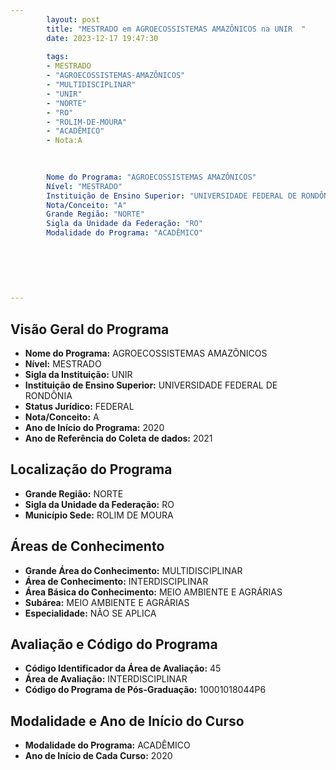 ```yaml
---
        layout: post
        title: "MESTRADO em AGROECOSSISTEMAS AMAZÔNICOS na UNIR  "
        date: 2023-12-17 19:47:30
     
        tags:
        - MESTRADO
        - "AGROECOSSISTEMAS-AMAZÔNICOS"
        - "MULTIDISCIPLINAR"
        - "UNIR"
        - "NORTE"
        - "RO"
        - "ROLIM-DE-MOURA"
        - "ACADÊMICO"
        - Nota:A
        
        

        Nome do Programa: "AGROECOSSISTEMAS AMAZÔNICOS"
        Nível: "MESTRADO"
        Instituição de Ensino Superior: "UNIVERSIDADE FEDERAL DE RONDÔNIA"
        Nota/Conceito: "A"
        Grande Região: "NORTE"
        Sigla da Unidade da Federação: "RO"
        Modalidade do Programa: "ACADÊMICO"
        
        
        
        
        
        
---
```

## Visão Geral do Programa
- **Nome do Programa:** AGROECOSSISTEMAS AMAZÔNICOS
- **Nível:** MESTRADO
- **Sigla da Instituição:** UNIR
- **Instituição de Ensino Superior:** UNIVERSIDADE FEDERAL DE RONDÔNIA
- **Status Jurídico:** FEDERAL
- **Nota/Conceito:** A
- **Ano de Início do Programa:** 2020
- **Ano de Referência do Coleta de dados:** 2021

## Localização do Programa
- **Grande Região:** NORTE
- **Sigla da Unidade da Federação:** RO
- **Município Sede:** ROLIM DE MOURA

## Áreas de Conhecimento
- **Grande Área do Conhecimento:** MULTIDISCIPLINAR
- **Área de Conhecimento:** INTERDISCIPLINAR
- **Área Básica do Conhecimento:** MEIO AMBIENTE E AGRÁRIAS
- **Subárea:** MEIO AMBIENTE E AGRÁRIAS
- **Especialidade:** NÃO SE APLICA

## Avaliação e Código do Programa
- **Código Identificador da Área de Avaliação:** 45
- **Área de Avaliação:** INTERDISCIPLINAR
- **Código do Programa de Pós-Graduação:** 10001018044P6


## Modalidade e Ano de Início do Curso
- **Modalidade do Programa:** ACADÊMICO
- **Ano de Início de Cada Curso:** 2020
